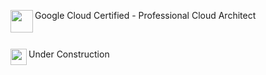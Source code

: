 
<img align="left"  width="36px" src="https://storage.googleapis.com/support-kms-prod/e5UjS4hryZKXmGMFlandEYoTthcxIp2ohGT4" />Google Cloud Certified - Professional Cloud Architect 


<br />




<img align="left"  width="26px" src="https://c.tenor.com/MRCIli40TYoAAAAi/under-construction90s-90s.gif" />Under Construction

<br />

